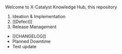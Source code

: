 
Welcome to X-Catalyst Knowledge Hub, this repository 

1. Ideation & Implementation
2. [[Defect]]
3. Release Management
- [[CHANGELOG]]
- Planned Downtime
- Test update

